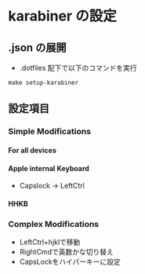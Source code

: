 # karabiner の設定

## .json の展開

- .dotfiles 配下で以下のコマンドを実行

```
make setup-karabiner
```

## 設定項目

### Simple Modifications

#### For all devices

#### Apple internal Keyboard

- Capslock -> LeftCtrl

#### HHKB

### Complex Modifications

- LeftCtrl+hjklで移動
- RightCmdで英数かな切り替え
- CapsLockをハイパーキーに設定
